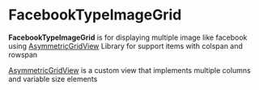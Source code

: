 # FacebookTypeImageGrid

**FacebookTypeImageGrid** is for displaying multiple image like facebook using  [AsymmetricGridView](https://github.com/felipecsl/AsymmetricGridView) Library for support items with colspan and rowspan

[AsymmetricGridView](https://github.com/felipecsl/AsymmetricGridView) is a custom view that implements multiple columns and variable size elements
